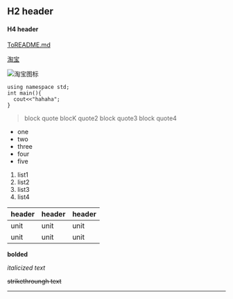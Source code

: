 ## H2 header

#### H4 header

[ToREADME.md](README.md)

[淘宝](https://uland.taobao.com)

![淘宝图标](https://img.alicdn.com/tfs/TB1R5fsgyDsXe8jSZR0XXXK6FXa-281-80.jpg "淘宝")

```
using namespace std;
int main(){
  cout<<"hahaha";
}
````



> block quote
> blocK quote2
> block quote3
> block quote4
 
 - one
 - two
 - three
 - four
 - five
 
 1. list1
 2. list2
 3. list3
 4. list4
 
 | header | header | header |
 | ---- | ---- | ---- |
 | unit | unit | unit |
 | unit | unit | unit |

**bolded**

_italicized text_

~~strikethroungh text~~

-------------------------------------------------------
